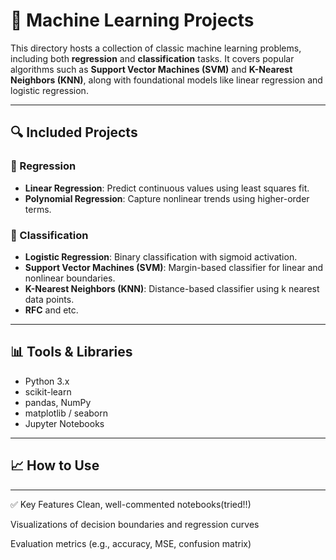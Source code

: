 # 🤖 Machine Learning Projects

This directory hosts a collection of classic machine learning problems, including both **regression** and **classification** tasks. It covers popular algorithms such as **Support Vector Machines (SVM)** and **K-Nearest Neighbors (KNN)**, along with foundational models like linear regression and logistic regression.

---


## 🔍 Included Projects

### 🔹 Regression
- **Linear Regression**: Predict continuous values using least squares fit.
- **Polynomial Regression**: Capture nonlinear trends using higher-order terms.

### 🔹 Classification
- **Logistic Regression**: Binary classification with sigmoid activation.
- **Support Vector Machines (SVM)**: Margin-based classifier for linear and nonlinear boundaries.
- **K-Nearest Neighbors (KNN)**: Distance-based classifier using k nearest data points.
- **RFC** and etc.
---

## 📊 Tools & Libraries

- Python 3.x
- scikit-learn
- pandas, NumPy
- matplotlib / seaborn
- Jupyter Notebooks

---

## 📈 How to Use

---

✅ Key Features
Clean, well-commented notebooks(tried!!)


Visualizations of decision boundaries and regression curves

Evaluation metrics (e.g., accuracy, MSE, confusion matrix)

